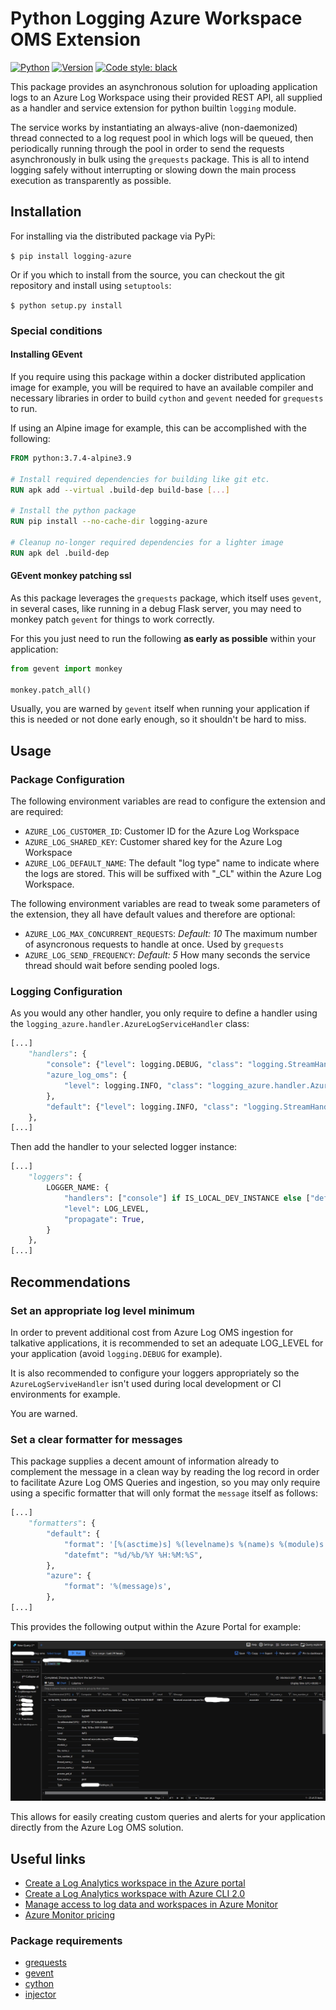 # Python Logging Azure Workspace OMS Extension

[![Python](https://img.shields.io/pypi/pyversions/logging-azure.svg)](https://pypi.python.org/pypi/logging-azure)
[![Version](http://img.shields.io/pypi/v/logging-azure.svg)](https://pypi.python.org/pypi/logging-azure)
[![Code style: black](https://img.shields.io/badge/code%20style-black-000000.svg)](https://github.com/psf/black)

This package provides an asynchronous solution for uploading application logs to an Azure Log Workspace using their
provided REST API, all supplied as a handler and service extension for python builtin `logging` module.

The service works by instantiating an always-alive (non-daemonized) thread connected to a log request pool in which
logs will be queued, then periodically running through the pool in order to send the requests asynchronously in bulk
using the `grequests` package. This is all to intend logging safely without interrupting or slowing down the main
process execution as transparently as possible.

## Installation

For installing via the distributed package via PyPi:

`$ pip install logging-azure`

Or if you which to install from the source, you can checkout the git repository and install using `setuptools`:

`$ python setup.py install`

### Special conditions

#### Installing GEvent

If you require using this package within a docker distributed application image for example, you will
be required to have an available compiler and necessary libraries in order to build `cython` and `gevent` needed for
`grequests` to run.

If using an Alpine image for example, this can be accomplished with the following:

```dockerfile
FROM python:3.7.4-alpine3.9

# Install required dependencies for building like git etc.
RUN apk add --virtual .build-dep build-base [...]

# Install the python package
RUN pip install --no-cache-dir logging-azure

# Cleanup no-longer required dependencies for a lighter image
RUN apk del .build-dep
```

#### GEvent monkey patching ssl

As this package leverages the `grequests` package, which itself uses `gevent`, in several cases,
like running in a debug Flask server, you may need to monkey patch `gevent` for things to work correctly.

For this you just need to run the following **as early as possible** within your application:

```python
from gevent import monkey

monkey.patch_all()
```

Usually, you are warned by `gevent` itself when running your application if this is needed or not done early enough,
so it shouldn't be hard to miss.

## Usage

### Package Configuration

The following environment variables are read to configure the extension and are required:

- `AZURE_LOG_CUSTOMER_ID`: Customer ID for the Azure Log Workspace
- `AZURE_LOG_SHARED_KEY`: Customer shared key for the Azure Log Workspace
- `AZURE_LOG_DEFAULT_NAME`: The default "log type" name to indicate where the logs are stored.
This will be suffixed with "_CL" within the Azure Log Workspace.

The following environment variables are read to tweak some parameters of the extension,
they all have default values and therefore are optional:

- `AZURE_LOG_MAX_CONCURRENT_REQUESTS`: *Default: 10* The maximum number of asyncronous requests to handle at once.
Used by `grequests`
- `AZURE_LOG_SEND_FREQUENCY`: *Default: 5* How many seconds the service thread should wait before sending pooled logs.

### Logging Configuration

As you would any other handler, you only require to define a handler using the
`logging_azure.handler.AzureLogServiceHandler` class:

```python
[...]
    "handlers": {
        "console": {"level": logging.DEBUG, "class": "logging.StreamHandler", "formatter": "colorize"},
        "azure_log_oms": {
            "level": logging.INFO, "class": "logging_azure.handler.AzureLogServiceHandler", "formatter": "azure"
        },
        "default": {"level": logging.INFO, "class": "logging.StreamHandler", "formatter": "default"},
    },
[...]
```

Then add the handler to your selected logger instance:

```python
[...]
    "loggers": {
        LOGGER_NAME: {
            "handlers": ["console"] if IS_LOCAL_DEV_INSTANCE else ["default", "azure_log_oms"],
            "level": LOG_LEVEL,
            "propagate": True,
        }
    },
[...]
```

## Recommendations

### Set an appropriate log level minimum

In order to prevent additional cost from Azure Log OMS ingestion for talkative applications, it is recommended to set
an adequate LOG_LEVEL for your application (avoid `logging.DEBUG` for example).

It is also recommended to configure your loggers appropriately so the `AzureLogServiveHandler` isn't used during
local development or CI environments for example.

You are warned.

### Set a clear formatter for messages

This package supplies a decent amount of information already to complement the message in a clean way by reading the
log record in order to facilitate Azure Log OMS Queries and ingestion, so you may only require using a specific
formatter that will only format the `message` itself as follows:

```python
[...]
    "formatters": {
        "default": {
            "format": '[%(asctime)s] %(levelname)s %(name)s %(module)s "%(message)s"',
            "datefmt": "%d/%b/%Y %H:%M:%S",
        },
        "azure": {
            "format": '%(message)s',
        },
[...]
```

This provides the following output within the Azure Portal for example:

![AzureLogOMSExample](resources/log_azure_example.jpg)

This allows for easily creating custom queries and alerts for your application directly from the Azure Log OMS
solution.

## Useful links

- [Create a Log Analytics workspace in the Azure portal](https://docs.microsoft.com/en-us/azure/azure-monitor/learn/quick-create-workspace)
- [Create a Log Analytics workspace with Azure CLI 2.0](https://docs.microsoft.com/en-us/azure/azure-monitor/learn/quick-create-workspace-cli)
- [Manage access to log data and workspaces in Azure Monitor](https://docs.microsoft.com/en-us/azure/azure-monitor/platform/manage-access)
- [Azure Monitor pricing](https://azure.microsoft.com/en-us/pricing/details/monitor/)

### Package requirements

- [grequests](https://github.com/spyoungtech/grequests)
- [gevent](https://github.com/gevent/gevent)
- [cython](https://github.com/cython/cython)
- [injector](https://github.com/alecthomas/injector)

